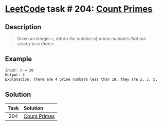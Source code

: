 # [LeetCode][leetcode] task # 204: [Count Primes][task]

Description
-----------

> Given an integer `n`, return _the number of prime numbers
> that are strictly less than `n`_.

Example
-------

```sh
Input: n = 10
Output: 4
Explanation: There are 4 prime numbers less than 10, they are 2, 3, 5, 7.
```

Solution
--------

| Task | Solution                 |
|:----:|:-------------------------|
| 204  | [Count Primes][solution] |


[leetcode]: <http://leetcode.com/>
[task]: <https://leetcode.com/problems/count-primes/>
[solution]: <https://github.com/wellaxis/praxis-leetcode/blob/main/src/main/java/com/witalis/praxis/leetcode/task/h3/p204/option/Practice.java>

